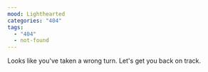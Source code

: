 ```yaml
---
mood: Lighthearted
categories: "404"
tags:
  - "404"
  - not-found
---
```

Looks like you've taken a wrong turn. Let's get you back on track.